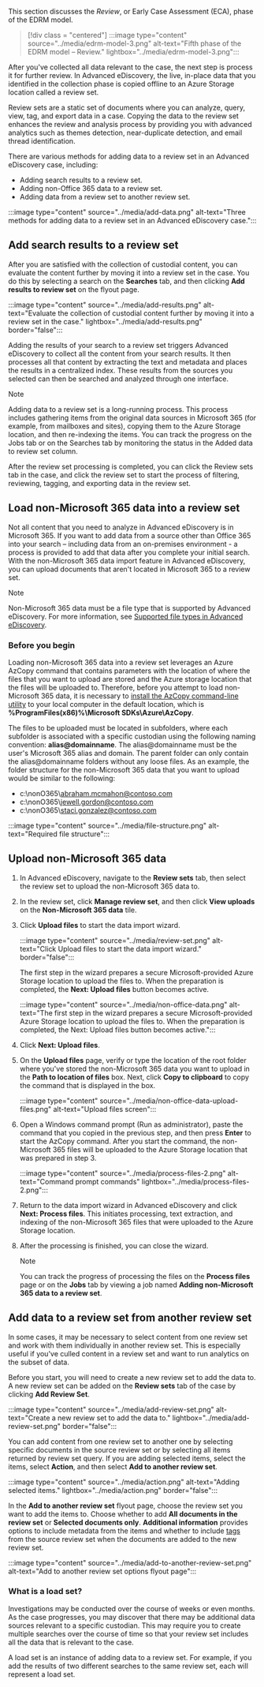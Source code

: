 This section discusses the *Review*, or Early Case Assessment (ECA), phase of the EDRM model.

> [!div class = "centered"]
> :::image type="content" source="../media/edrm-model-3.png" alt-text="Fifth phase of the EDRM model – Review." lightbox="../media/edrm-model-3.png":::

After you've collected all data relevant to the case, the next step is process it for further review. In Advanced eDiscovery, the live, in-place data that you identified in the collection phase is copied offline to an Azure Storage location called a review set.

Review sets are a static set of documents where you can analyze, query, view, tag, and export data in a case. Copying the data to the review set enhances the review and analysis process by providing you with advanced analytics such as themes detection, near-duplicate detection, and email thread identification.

There are various methods for adding data to a review set in an Advanced eDiscovery case, including:

- Adding search results to a review set.
- Adding non-Office 365 data to a review set.
- Adding data from a review set to another review set.

:::image type="content" source="../media/add-data.png" alt-text="Three methods for adding data to a review set in an Advanced eDiscovery case.":::

## Add search results to a review set

After you are satisfied with the collection of custodial content, you can evaluate the content further by moving it into a review set in the case. You do this by selecting a search on the **Searches** tab, and then clicking **Add results to review set** on the flyout page.

 :::image type="content" source="../media/add-results.png" alt-text="Evaluate the collection of custodial content further by moving it into a review set in the case." lightbox="../media/add-results.png" border="false":::

Adding the results of your search to a review set triggers Advanced eDiscovery to collect all the content from your search results. It then processes all that content by extracting the text and metadata and places the results in a centralized index. These results from the sources you selected can then be searched and analyzed through one interface.

> [!NOTE]
> Adding data to a review set is a long-running process. This process includes gathering items from the original data sources in Microsoft 365 (for example, from mailboxes and sites), copying them to the Azure Storage location, and then re-indexing the items. You can track the progress on the Jobs tab or on the Searches tab by monitoring the status in the Added data to review set column.

After the review set processing is completed, you can click the Review sets tab in the case, and click the review set to start the process of filtering, reviewing, tagging, and exporting data in the review set.

## Load non-Microsoft 365 data into a review set

Not all content that you need to analyze in Advanced eDiscovery is in Microsoft 365. If you want to add data from a source other than Office 365 into your search – including data from an on-premises environment - a process is provided to add that data after you complete your initial search. With the non-Microsoft 365 data import feature in Advanced eDiscovery, you can upload documents that aren't located in Microsoft 365 to a review set. 

> [!NOTE]
> Non-Microsoft 365 data must be a file type that is supported by Advanced eDiscovery. For more information, see [Supported file types in Advanced eDiscovery](/microsoft-365/compliance/supported-filetypes-ediscovery20?azure-portal=true).

### Before you begin

Loading non-Microsoft 365 data into a review set leverages an Azure AzCopy command that contains parameters with the location of where the files that you want to upload are stored and the Azure storage location that the files will be uploaded to. Therefore, before you attempt to load non-Microsoft 365 data, it is necessary to [install the AzCopy command-line utility](/azure/storage/common/storage-use-azcopy-v10?azure-portal=true) to your local computer in the default location, which is **%ProgramFiles(x86)%\Microsoft SDKs\Azure\AzCopy**.  

The files to be uploaded must be located in subfolders, where each subfolder is associated with a specific custodian using the following naming convention: **alias\@domainname**. The alias@domainname must be the user's Microsoft 365 alias and domain. The parent folder can only contain the alias@domainname folders without any loose files. As an example, the folder structure for the non-Microsoft 365 data that you want to upload would be similar to the following:

- c:\nonO365\abraham.mcmahon@contoso.com
- c:\nonO365\jewell.gordon@contoso.com
- c:\nonO365\staci.gonzalez@contoso.com

:::image type="content" source="../media/file-structure.png" alt-text="Required file structure":::

## Upload non-Microsoft 365 data

1. In Advanced eDiscovery, navigate to the **Review sets** tab, then select the review set to upload the non-Microsoft 365 data to.
1. In the review set, click **Manage review set**, and then click **View uploads** on the **Non-Microsoft 365 data** tile.
1. Click **Upload files** to start the data import wizard.

    :::image type="content" source="../media/review-set.png" alt-text="Click Upload files to start the data import wizard." border="false":::

    The first step in the wizard prepares a secure Microsoft-provided Azure Storage location to upload the files to. When the preparation is completed, the **Next: Upload files** button becomes active.

    :::image type="content" source="../media/non-office-data.png" alt-text="The first step in the wizard prepares a secure Microsoft-provided Azure Storage location to upload the files to. When the preparation is completed, the Next: Upload files button becomes active.":::

1. Click **Next: Upload files**.
1. On the **Upload files** page, verify or type the location of the root folder where you've stored the non-Microsoft 365 data you want to upload in the **Path to location of files** box. Next, click **Copy to clipboard** to copy the command that is displayed in the box.

    :::image type="content" source="../media/non-office-data-upload-files.png" alt-text="Upload files screen":::

1. Open a Windows command prompt (Run as administrator), paste the command that you copied in the previous step, and then press **Enter** to start the AzCopy command. After you start the command, the non-Microsoft 365 files will be uploaded to the Azure Storage location that was prepared in step 3.

    :::image type="content" source="../media/process-files-2.png" alt-text="Command prompt commands" lightbox="../media/process-files-2.png":::

1. Return to the data import wizard in Advanced eDiscovery and click **Next: Process files**. This initiates processing, text extraction, and indexing of the non-Microsoft 365 files that were uploaded to the Azure Storage location.
1. After the processing is finished, you can close the wizard.

    > [!NOTE]
    > You can track the progress of processing the files on the **Process files** page or on the **Jobs** tab by viewing a job named **Adding non-Microsoft 365 data to a review set**.

## Add data to a review set from another review set

In some cases, it may be necessary to select content from one review set and work with them individually in another review set. This is especially useful if you've culled content in a review set and want to run analytics on the subset of data.

Before you start, you will need to create a new review set to add the data to. A new review set can be added on the **Review sets** tab of the case by clicking **Add Review Set**.

:::image type="content" source="../media/add-review-set.png" alt-text="Create a new review set to add the data to." lightbox="../media/add-review-set.png" border="false":::

You can add content from one review set to another one by selecting specific documents in the source review set or by selecting all items returned by review set query. If you are adding selected items, select the items, select **Action**, and then select **Add to another review set**.

:::image type="content" source="../media/action.png" alt-text="Adding selected items." lightbox="../media/action.png" border="false":::

In the **Add to another review set** flyout page, choose the review set you want to add the items to. Choose whether to add **All documents in the review set** or **Selected documents only**. **Additional information** provides options to include metadata from the items and whether to include [tags](/microsoft-365/compliance/tagging-documents?azure-portal=true) from the source review set when the documents are added to the new review set.

 :::image type="content" source="../media/add-to-another-review-set.png" alt-text="Add to another review set options flyout page":::

### What is a load set?

Investigations may be conducted over the course of weeks or even months. As the case progresses, you may discover that there may be additional data sources relevant to a specific custodian. This may require you to create multiple searches over the course of time so that your review set includes all the data that is relevant to the case.

A load set is an instance of adding data to a review set. For example, if you add the results of two different searches to the same review set, each will represent a load set.
